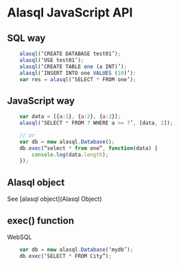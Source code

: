 # Alasql JavaScript API

## SQL way
```js
    alasql(‘CREATE DATABASE test01’);
    alasql(‘USE test01’);
    alasql(‘CREATE TABLE one (a INT)’);
    alasql(‘INSERT INTO one VALUES (10)’):
    var res = alasql(‘SELECT * FROM one’);
```
## JavaScript way
```js
    var data = [{a:1}, {a:2}, {a:3}];
    alasql(‘SELECT * FROM ? WHERE a >= ?’, [data, 2]);

    // or
    var db = new alasql.Database();
    db.exec(“select * from one”, function(data) {
        console.log(data.length);
    });
```
## Alasql object
See [alasql object](Alasql Object)

## exec() function
WebSQL
```js
    var db = new alasql.Database(‘mydb’);
    db.exec(‘SELECT * FROM City”);
```




